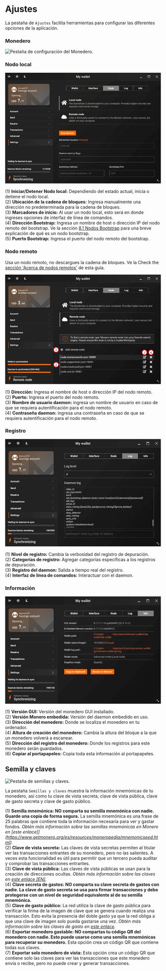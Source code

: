 # Ajustes

La pestaña de `Ajustes` facilita herramientas para configurar las diferentes opciones de la aplicación.

### Monedero

![Pestaña de configuración del Monedero.](media/black_settings-wallet.png)

### Nodo local

![Pestaña de configuración del nodo local.](media/black_settings-node-local_node.png)

(1) **Iniciar/Detener Nodo local:** Dependiendo del estado actual, inicia o detiene el nodo local.    
(2) **Ubicación de la cadena de bloques:** Ingresa manualmente una dirección no predeterminada para la cadena de bloques.    
(3) **Marcadores de inicio:** Al usar un nodo local, esto será en donde ingreses opciones de interfaz de línea de comandos.    
(4) **Dirección Bootstrap:** Ingresa un nombre de host o dirección IP del nodo remoto del bootstrap. Ve la sección [8.1 Nodos Bootstrap](#81-nodos-bootstrap) para una breve explicación de qué es un nodo bootstrap.    
(5) **Puerto Bootstrap:** Ingresa el puerto del nodo remoto del bootstrap.

### Nodo remoto

Usa un nodo remoto, no descargues la cadena de bloques. Ve la Check the [sección 'Acerca de nodos remotos'](#8-acerca-de-nodos-remotos) de esta guía.

![Pestaña de configuración del nodo remoto.](media/black_settings-node-remote_node.png)

(1) **Dirección:** Ingresa el nombre de host o dirección IP del nodo remoto.    
(2) **Puerto:** Ingresa el puerto del nodo remoto.    
(3) **Nombre de usuario daemon:**  ingresa un nombre de usuario en caso de que se requiera autentificación para el nodo remoto.    
(4) **Contraseña daemon:**  ingresa una contraseña en caso de que se requiera autentificación para el nodo remoto.

### Registro

![Pestaña de configuración del registro.](media/black_settings-log.png)

(1) **Nivel de registro:** Cambia la verbosidad del registro de depuración.    
(2) **Categorías de registro:** Agregar categorías específicas a los registros de depuración.    
(3) **Registro del daemon:** Salida a tiempo real del registro.    
(4) **Interfaz de línea de comandos:** Interactuar con el daemon.

### Información

![Pestaña de información](media/black_settings-info.png)

(1) **Versión GUI:** Versión del monedero GUI installado.    
(2) **Versión Monero embedida:** Versión del daemon embedido en uso.    
(3) **Dirección del monedero:** Donde se localiza el monedero en tu ordenador.    
(4) **Altura de creación del monedero:** Cambia la altura del bloque a la que un monedero volverá a escanear.    
(5) **Dirección del registro del monedero:** Donde los registros para este monedero serán guardados.    
(6) **Copiar al portapapeles:** Copia toda esta información al portapapeles.    

## Semilla y claves

![Pestaña de semillas y claves.](media/black_seed-keys.png)

La pestaña `Semillas y claves` muestra la información mnemónicas de tu monedero, así como tu clave de vista secreta, clave de vista pública, clave de gasto secreta y clave de gasto público.

(1) **Semilla mnemónica: NO comparta su semilla mnemónica con nadie. Guarde una copia de forma segura.** La semilla mnemónica es una frase de 25 palabras que contiene toda la información necesaria para ver y gastar fondos. _Obtén más información sobre las semillas mnemónicas en Monero en [este enlace]](https://www.getmonero.org/es/resources/moneropedia/mnemonicseed.html)._    
(2) **Clave de vista secreta:** Las claves de vista secretas permiten al titular ver las transacciones entrantes de su monedero, pero no las salientes. A veces esta funcionalidad es útil para permitir que un tercero pueda auditar y comprobar las transacciones entrantes.    
(3) **Clave de vista pública:** Las claves de vista públicas se usan para la creación de direcciones ocultas. _Obtén más información sobre las claves en [este enlace [EN]](https://getmonero.org/resources/moneropedia/viewkey.html)._    
(4) **Clave secreta de gastos: NO comparta su clave secreta de gastos con nadie. La clave de gasto secreta se usa para firmar transacciones y debe protegerse con un nivel de seguridad equivalente al de su semilla mnemónica.**    
(5) **Clave de gasto público:** La red utiliza la clave de gasto pública para verificar la firma de la imagen de clave que se genera cuando realiza una transacción. Esto evita la presencia del doble gasto ya que la red obliga a que una clave de imagen solo pueda gastarse una vez. _Obtén más información sobre las claves de gasto en [este enlace](https://www.getmonero.org/es/resources/moneropedia/spendkey.html)._    
(6) **Exportar monedero gastable: NO compartas tu código QR del monedero con nadie. Esto puede usarse como una semilla mnemónicas para recuperar su monedero.** Esta opción crea un código QR que contiene todas sus claves.    
(7) **Exportar solo monedero de vista:** Esta opción crea un código QR que contiene solo las claves para ver las transacciones que este monedero envía o recibe, pero no puede crear y generar transacciones.    


